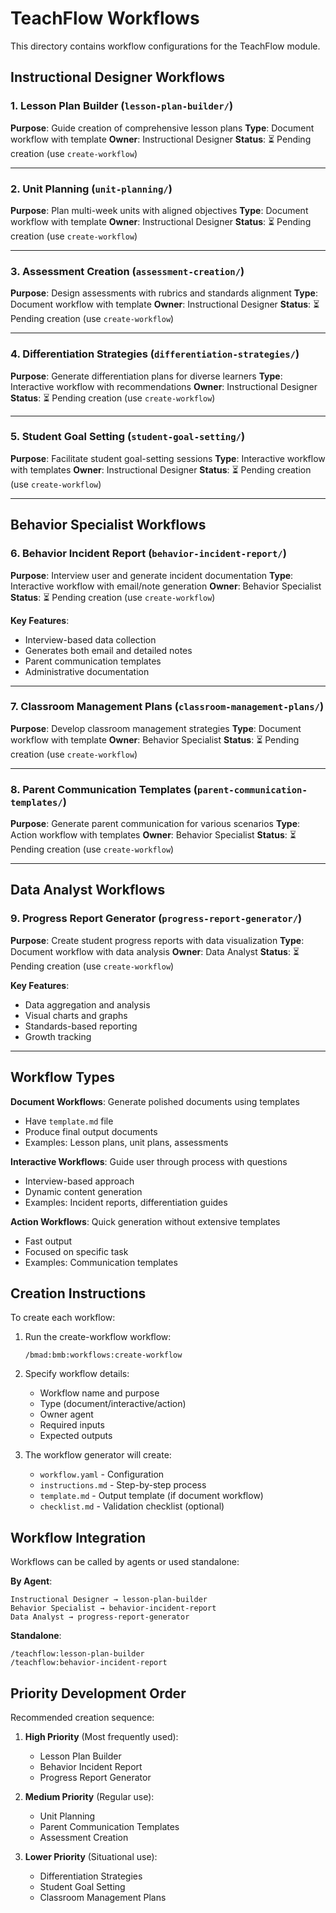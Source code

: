 # TeachFlow Workflows

This directory contains workflow configurations for the TeachFlow module.

## Instructional Designer Workflows

### 1. Lesson Plan Builder (`lesson-plan-builder/`)
**Purpose**: Guide creation of comprehensive lesson plans
**Type**: Document workflow with template
**Owner**: Instructional Designer
**Status**: ⏳ Pending creation (use `create-workflow`)

---

### 2. Unit Planning (`unit-planning/`)
**Purpose**: Plan multi-week units with aligned objectives
**Type**: Document workflow with template
**Owner**: Instructional Designer
**Status**: ⏳ Pending creation (use `create-workflow`)

---

### 3. Assessment Creation (`assessment-creation/`)
**Purpose**: Design assessments with rubrics and standards alignment
**Type**: Document workflow with template
**Owner**: Instructional Designer
**Status**: ⏳ Pending creation (use `create-workflow`)

---

### 4. Differentiation Strategies (`differentiation-strategies/`)
**Purpose**: Generate differentiation plans for diverse learners
**Type**: Interactive workflow with recommendations
**Owner**: Instructional Designer
**Status**: ⏳ Pending creation (use `create-workflow`)

---

### 5. Student Goal Setting (`student-goal-setting/`)
**Purpose**: Facilitate student goal-setting sessions
**Type**: Interactive workflow with templates
**Owner**: Instructional Designer
**Status**: ⏳ Pending creation (use `create-workflow`)

---

## Behavior Specialist Workflows

### 6. Behavior Incident Report (`behavior-incident-report/`)
**Purpose**: Interview user and generate incident documentation
**Type**: Interactive workflow with email/note generation
**Owner**: Behavior Specialist
**Status**: ⏳ Pending creation (use `create-workflow`)

**Key Features**:
- Interview-based data collection
- Generates both email and detailed notes
- Parent communication templates
- Administrative documentation

---

### 7. Classroom Management Plans (`classroom-management-plans/`)
**Purpose**: Develop classroom management strategies
**Type**: Document workflow with template
**Owner**: Behavior Specialist
**Status**: ⏳ Pending creation (use `create-workflow`)

---

### 8. Parent Communication Templates (`parent-communication-templates/`)
**Purpose**: Generate parent communication for various scenarios
**Type**: Action workflow with templates
**Owner**: Behavior Specialist
**Status**: ⏳ Pending creation (use `create-workflow`)

---

## Data Analyst Workflows

### 9. Progress Report Generator (`progress-report-generator/`)
**Purpose**: Create student progress reports with data visualization
**Type**: Document workflow with data analysis
**Owner**: Data Analyst
**Status**: ⏳ Pending creation (use `create-workflow`)

**Key Features**:
- Data aggregation and analysis
- Visual charts and graphs
- Standards-based reporting
- Growth tracking

---

## Workflow Types

**Document Workflows**: Generate polished documents using templates
- Have `template.md` file
- Produce final output documents
- Examples: Lesson plans, unit plans, assessments

**Interactive Workflows**: Guide user through process with questions
- Interview-based approach
- Dynamic content generation
- Examples: Incident reports, differentiation guides

**Action Workflows**: Quick generation without extensive templates
- Fast output
- Focused on specific task
- Examples: Communication templates

## Creation Instructions

To create each workflow:

1. Run the create-workflow workflow:
   ```
   /bmad:bmb:workflows:create-workflow
   ```

2. Specify workflow details:
   - Workflow name and purpose
   - Type (document/interactive/action)
   - Owner agent
   - Required inputs
   - Expected outputs

3. The workflow generator will create:
   - `workflow.yaml` - Configuration
   - `instructions.md` - Step-by-step process
   - `template.md` - Output template (if document workflow)
   - `checklist.md` - Validation checklist (optional)

## Workflow Integration

Workflows can be called by agents or used standalone:

**By Agent**:
```
Instructional Designer → lesson-plan-builder
Behavior Specialist → behavior-incident-report
Data Analyst → progress-report-generator
```

**Standalone**:
```
/teachflow:lesson-plan-builder
/teachflow:behavior-incident-report
```

## Priority Development Order

Recommended creation sequence:

1. **High Priority** (Most frequently used):
   - Lesson Plan Builder
   - Behavior Incident Report
   - Progress Report Generator

2. **Medium Priority** (Regular use):
   - Unit Planning
   - Parent Communication Templates
   - Assessment Creation

3. **Lower Priority** (Situational use):
   - Differentiation Strategies
   - Student Goal Setting
   - Classroom Management Plans
